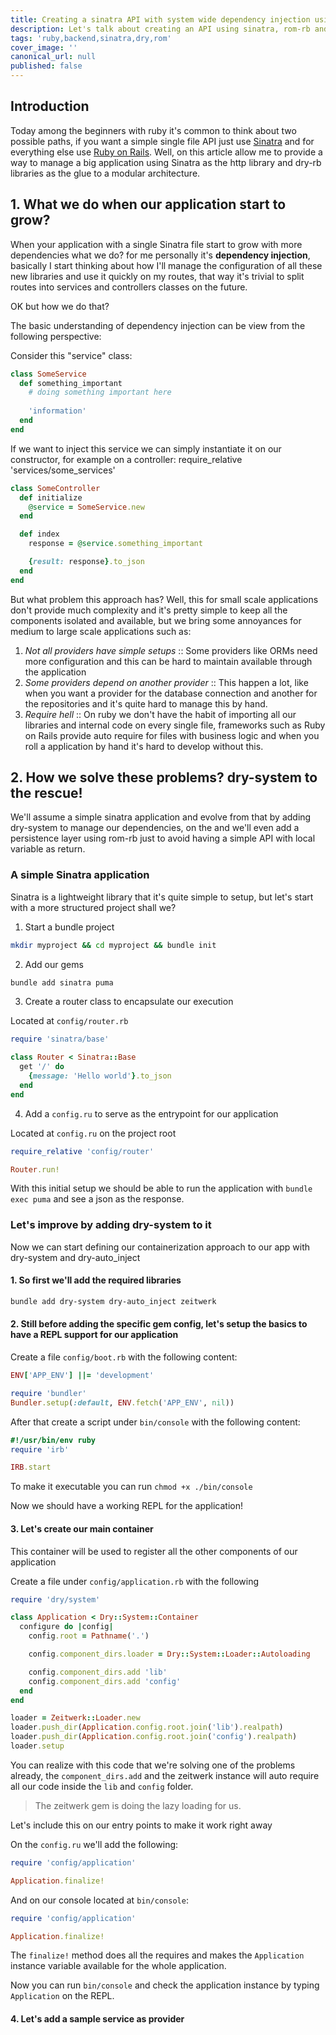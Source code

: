 ```yaml
---
title: Creating a sinatra API with system wide dependency injection using dry-system
description: Let's talk about creating an API using sinatra, rom-rb and dry-system with a great modular architecture!
tags: 'ruby,backend,sinatra,dry,rom'
cover_image: ''
canonical_url: null
published: false
---
```


## Introduction

Today among the beginners with ruby it's common to think about two possible
paths, if you want a simple single file API just use
[Sinatra](https://sinatrarb.com/) and for everything else use [Ruby on
Rails](https://rubyonrails.org/). Well, on this article allow me to provide a
way to manage a big application using Sinatra as the http library and dry-rb
libraries as the glue to a modular architecture.

## 1. What we do when our application start to grow?

When your application with a single Sinatra file start to grow with more
dependencies what we do? for me personally it's **dependency injection**,
basically I start thinking about how I'll manage the configuration of all these new libraries and use it quickly on my routes, that way it's trivial to split
routes into services and controllers classes on the future.

OK but how we do that?

The basic understanding of dependency injection can be view from the following perspective:

Consider this "service" class:

```ruby
class SomeService
  def something_important
    # doing something important here
    
    'information'
  end
end
```

If we want to inject this service we can simply instantiate it on our constructor, for example on a controller:
require_relative 'services/some_services'

```ruby
class SomeController
  def initialize
    @service = SomeService.new
  end

  def index
    response = @service.something_important

    {result: response}.to_json
  end
end
```

But what problem this approach has? Well, this for small scale applications don't provide much complexity and it's pretty simple to keep all the components isolated and available, but we bring some annoyances for medium to large scale applications such as:

1. *Not all providers have simple setups* :: Some providers like ORMs need more configuration and this can be hard to maintain available through the application
2. *Some providers depend on another provider* :: This happen a lot, like when you want a provider for the database connection and another for the repositories and it's quite hard to manage this by hand.
3. *Require hell* :: On ruby we don't have the habit of importing all our libraries and internal code on every single file, frameworks such as Ruby on Rails provide auto require for files with business logic and when you roll a application by hand it's hard to develop without this.

## 2. How we solve these problems? dry-system to the rescue!

We'll assume a simple sinatra application and evolve from that by adding dry-system to manage our dependencies, on the and we'll even add a persistence layer using rom-rb just to avoid having a simple API with local variable as return.

### A simple Sinatra application

Sinatra is a lightweight library that it's quite simple to setup, but let's start with a more structured project shall we?

1. Start a bundle project

```sh
mkdir myproject && cd myproject && bundle init
```

2. Add our gems

```sh
bundle add sinatra puma
```

3. Create a router class to encapsulate our execution

Located at `config/router.rb`

```ruby
require 'sinatra/base'

class Router < Sinatra::Base
  get '/' do
    {message: 'Hello world'}.to_json
  end
end
```

4. Add a `config.ru` to serve as the entrypoint for our application

Located at `config.ru` on the project root

```ruby
require_relative 'config/router'

Router.run!
```

With this initial setup we should be able to run the application with `bundle exec puma` and see a json as the response.

### Let's improve by adding dry-system to it

Now we can start defining our containerization approach to our app with dry-system and dry-auto_inject

#### 1. So first we'll add the required libraries

```sh
bundle add dry-system dry-auto_inject zeitwerk
```

#### 2. Still before adding the specific gem config, let's setup the basics to have a REPL support for our application

Create a file `config/boot.rb` with the following content:

```ruby
ENV['APP_ENV'] ||= 'development'

require 'bundler'
Bundler.setup(:default, ENV.fetch('APP_ENV', nil))
```

After that create a script under `bin/console` with the following content:

```ruby
#!/usr/bin/env ruby
require 'irb'

IRB.start
```

To make it executable you can run `chmod +x ./bin/console`

Now we should have a working REPL for the application!

#### 3. Let's create our main container

This container will be used to register all the other components of our application

Create a file under `config/application.rb` with the following

```ruby
require 'dry/system'

class Application < Dry::System::Container
  configure do |config|
    config.root = Pathname('.')

    config.component_dirs.loader = Dry::System::Loader::Autoloading

    config.component_dirs.add 'lib'
    config.component_dirs.add 'config'
  end
end

loader = Zeitwerk::Loader.new
loader.push_dir(Application.config.root.join('lib').realpath)
loader.push_dir(Application.config.root.join('config').realpath)
loader.setup
```

You can realize with this code that we're solving one of the problems already, the `component_dirs.add` and the zeitwerk instance will auto require all our code inside the `lib` and `config` folder.

> The zeitwerk gem is doing the lazy loading for us.

Let's include this on our entry points to make it work right away

On the `config.ru` we'll add the following:

```ruby
require 'config/application'

Application.finalize!
```

And on our console located at `bin/console`:

```ruby
require 'config/application'

Application.finalize!
```
The `finalize!` method does all the requires and makes the `Application` instance variable available for the whole application.

Now you can run `bin/console` and check the application instance by typing `Application` on the REPL.

#### 4. Let's add a sample service as provider
